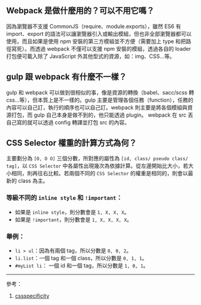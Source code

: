 ## Webpack 是做什麼用的？可以不用它嗎？

因為瀏覽器不支援 CommonJS（require、module.exports），雖然 ES6 有 import、export 的語法可以讓瀏覽器引入或輸出模組，但也非全部瀏覽器都可以使用，而且如果是使用 npm 安裝的第三方模組並不方便（需要加上 type 和把路徑寫死）。而透過 webpack 不僅可以支援 npm 安裝的模組，透過各自的 loader 打包便可載入除了 JavaScript 外其他型式的資源，如：img、CSS...等。  

## gulp 跟 webpack 有什麼不一樣？

gulp 和 webpack 可以做到很相似的事，像是資源的轉換（babel、sacc/scss 轉 css...等），但本質上是不一樣的。gulp 主要是管理各個任務（function），任務的內容可以自己訂，執行的順序也可以自己訂。webpack 則主要是將各個模組與資源打包，而 gulp 自己本身是做不到的，他只能透過 plugin。
webpack 在 src 丟自己寫的就可以透過 config 轉譯並打包 src 的內容。

## CSS Selector 權重的計算方式為何？

主要劃分為 `[O, O O]` 三個分數，所對應的屬性為 `[id, class/ pseudo class/ tag]`，以 `CSS Selector` 中各屬性出現幾次為依據計算。從左邊開始比大小，若大小相同，則再往右比較。若兩個不同的 `CSS Selector` 的權重是相同的，則會以最新的 class 為主。  

### 等級不同的 `inline style` 和 `!important`：  
* 如果是 `inline style`，則分數會是 `1, X, X, X`。  
* 如果是 `!important`，則分數會是 `1, X, X, X, X`。

### 舉例： 
* `li > ul`：因為有兩個 tag，所以分數是 `0, 0, 2`。
* `li.list`：一個 tag 和一個 class，所以分數是 `0, 1, 1`。
* `#myList li`： 一個 id 和一個 tag，所以分數是 `1, 0, 1`。

---

參考：
1. [cssspecificity](https://cssspecificity.com/)